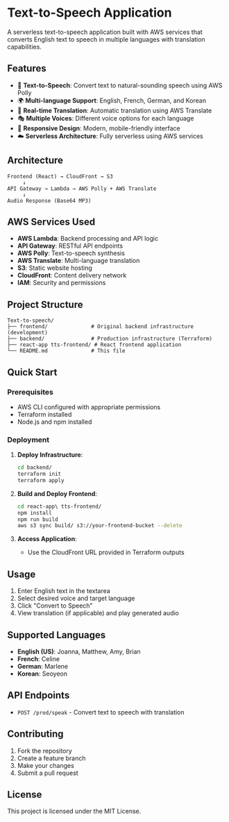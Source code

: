 # Text-to-Speech Application

A serverless text-to-speech application built with AWS services that converts English text to speech in multiple languages with translation capabilities.

## Features

- 🎤 **Text-to-Speech**: Convert text to natural-sounding speech using AWS Polly
- 🌍 **Multi-language Support**: English, French, German, and Korean
- 🔄 **Real-time Translation**: Automatic translation using AWS Translate
- 🎭 **Multiple Voices**: Different voice options for each language
- 📱 **Responsive Design**: Modern, mobile-friendly interface
- ☁️ **Serverless Architecture**: Fully serverless using AWS services

## Architecture

```
Frontend (React) → CloudFront → S3
     ↓
API Gateway → Lambda → AWS Polly + AWS Translate
     ↓
Audio Response (Base64 MP3)
```

## AWS Services Used

- **AWS Lambda**: Backend processing and API logic
- **API Gateway**: RESTful API endpoints
- **AWS Polly**: Text-to-speech synthesis
- **AWS Translate**: Multi-language translation
- **S3**: Static website hosting
- **CloudFront**: Content delivery network
- **IAM**: Security and permissions

## Project Structure

```
Text-to-speech/
├── frontend/              # Original backend infrastructure (development)
├── backend/               # Production infrastructure (Terraform)
├── react-app tts-frontend/ # React frontend application
└── README.md              # This file
```

## Quick Start

### Prerequisites

- AWS CLI configured with appropriate permissions
- Terraform installed
- Node.js and npm installed

### Deployment

1. **Deploy Infrastructure**:
   ```bash
   cd backend/
   terraform init
   terraform apply
   ```

2. **Build and Deploy Frontend**:
   ```bash
   cd react-app\ tts-frontend/
   npm install
   npm run build
   aws s3 sync build/ s3://your-frontend-bucket --delete
   ```

3. **Access Application**:
   - Use the CloudFront URL provided in Terraform outputs

## Usage

1. Enter English text in the textarea
2. Select desired voice and target language
3. Click "Convert to Speech"
4. View translation (if applicable) and play generated audio

## Supported Languages

- **English (US)**: Joanna, Matthew, Amy, Brian
- **French**: Celine
- **German**: Marlene  
- **Korean**: Seoyeon

## API Endpoints

- `POST /prod/speak` - Convert text to speech with translation

## Contributing

1. Fork the repository
2. Create a feature branch
3. Make your changes
4. Submit a pull request

## License

This project is licensed under the MIT License.